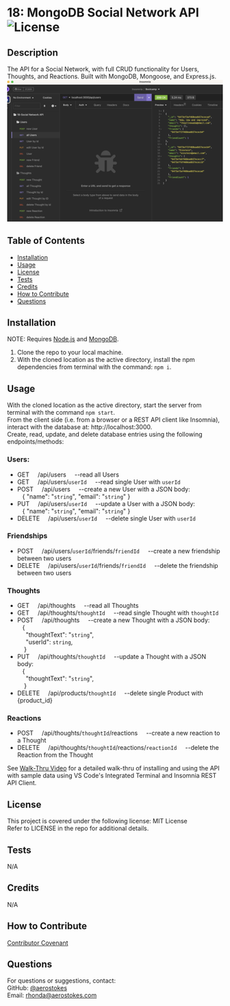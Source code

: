 # 18: MongoDB Social Network API     ![License](https://img.shields.io/badge/License-MIT-yellow.svg)

## Description

The API for a Social Network, with full CRUD functionality for Users, Thoughts, and Reactions. Built with MongoDB, Mongoose, and Express.js.    
![sample_using_Insomnia](./assets/images/screenshot.png)  

## Table of Contents

- [Installation](#installation)
- [Usage](#usage)
- [License](#license)
- [Tests](#tests)
- [Credits](#credits)
- [How to Contribute](#how-to-contribute)
- [Questions](#questions)


## Installation
NOTE: Requires [Node.js](https://nodejs.org/en) and [MongoDB](https://www.mongodb.com).
1. Clone the repo to your local machine.  
2. With the cloned location as the active directory, install the npm dependencies from terminal with the command: `npm i`.  


## Usage

With the cloned location as the active directory, start the server from terminal with the command `npm start`.  
From the client side (i.e. from a browser or a REST API client like Insomnia), interact with the database at: http://localhost:3000.  
Create, read, update, and delete database entries using the following endpoints/methods:  
### Users:
- GET     /api/users     --read all Users
- GET     /api/users/`userId`     --read single User with `userId`
- POST     /api/users     --create a new User with a JSON body:   
   { 
    "name": "`string`",
    "email": "`string`"
    }
- PUT     /api/users/`userId`     --update a User with a JSON body:   
   { 
    "name": "`string`",
    "email": "`string`"
    }
- DELETE     /api/users/`userId`     --delete single User with `userId`  

### Friendships
- POST     /api/users/`userId`/friends/`friendId`     --create a new friendship between two users
- DELETE     /api/users/`userId`/friends/`friendId`     --delete the friendship between two users

### Thoughts
- GET     /api/thoughts     --read all Thoughts
- GET     /api/thoughts/`thoughtId`     --read single Thought with `thoughtId`
- POST     /api/thoughts     --create a new Thought with a JSON body:  
   {  
     "thoughtText": "`string`",  
     "userId": `string`,  
    }
- PUT     /api/thoughts/`thoughtId`     --update a Thought with a JSON body:   
   {  
     "thoughtText": "`string`",  
    }
- DELETE     /api/products/`thoughtId`     --delete single Product with {product_id}  

### Reactions
- POST     /api/thoughts/`thoughtId`/reactions     --create a new reaction to a Thought
- DELETE     /api/thoughts/`thoughtId`/reactions/`reactionId`     --delete the Reaction from the Thought

See [Walk-Thru Video](https://drive.google.com/file/d/1AQjGrYMaG1o_rCZn9aZ3wP499ZfMYPkW/view) for a detailed walk-thru of installing and using the API with sample data using VS Code's Integrated Terminal and Insomnia REST API Client.

## License

This project is covered under the following license: MIT License  
Refer to LICENSE in the repo for additional details.

## Tests

N/A

## Credits

N/A

## How to Contribute

[Contributor Covenant](https://www.contributor-covenant.org/)

## Questions

For questions or suggestions, contact:  
GitHub: [@aerostokes](https://github.com/aerostokes)  
Email: [rhonda@aerostokes.com](mailto:rhonda@aerostokes.com)